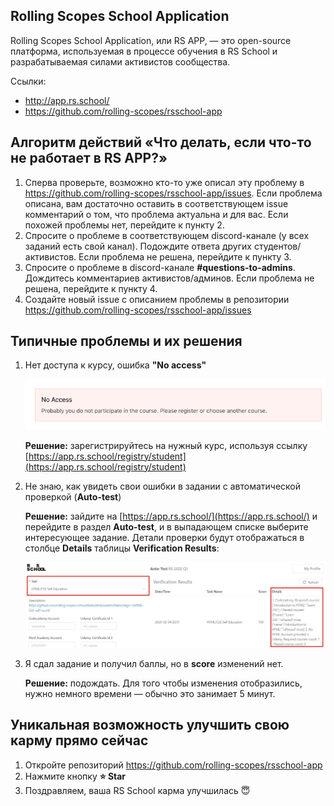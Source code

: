 ## Rolling Scopes School Application
Rolling Scopes School Application, или RS APP, — это open-source платформа, используемая в процессе обучения в RS School и разрабатываемая силами активистов сообщества.

Ссылки:
- http://app.rs.school/
- https://github.com/rolling-scopes/rsschool-app

## Алгоритм действий «Что делать, если что-то не работает в RS APP?»
1. Сперва проверьте, возможно кто-то уже описал эту проблему в https://github.com/rolling-scopes/rsschool-app/issues. Если проблема описана, вам достаточно оставить в соответствующем issue комментарий о том, что проблема актуальна и для вас. Если похожей проблемы нет, перейдите к пункту 2.
2. Спросите о проблеме в соответствующем discord-канале (у всех заданий есть свой канал). Подождите ответа других студентов/активистов. Если проблема не решена, перейдите к пункту 3.
3. Спросите о проблеме в discord-канале **#questions-to-admins**. Дождитесь комментариев активистов/админов. Если проблема не решена, перейдите к пункту 4.
4. Создайте новый issue c описанием проблемы в репозитории https://github.com/rolling-scopes/rsschool-app/issues

## Типичные проблемы и их решения

1. Нет доступа к курсу, ошибка **"No access"**

    ![No Access. Probably you do not participate in the course. Please register or choose another course.](../images/../docs/images/no-access.png)

    **Решение:** зарегистрируйтесь на нужный курс, используя ссылку [https://app.rs.school/registry/student](https://app.rs.school/registry/student)

2. Не знаю, как увидеть свои ошибки в задании с автоматической проверкой (**Auto-test**)

    **Решение:** зайдите на [https://app.rs.school/](https://app.rs.school/) и перейдите в раздел **Auto-test**, и в выпадающем списке выберите интересующее задание. Детали проверки будут отображаться в столбце **Details** таблицы **Verification Results**:

    ![Результаты проверки задания с Auto-test](../images/../docs/images/autotest-details.jpg)

3. Я сдал задание и получил баллы, но в **score** изменений нет.

    **Решение:** подождать. Для того чтобы изменения отобразились, нужно немного времени — обычно это занимает 5 минут.

## Уникальная возможность улучшить свою карму прямо сейчас
1. Откройте репозиторий https://github.com/rolling-scopes/rsschool-app
2. Нажмите кнопку **:star:  Star**
3. Поздравляем, ваша RS School карма улучшилась :innocent:
